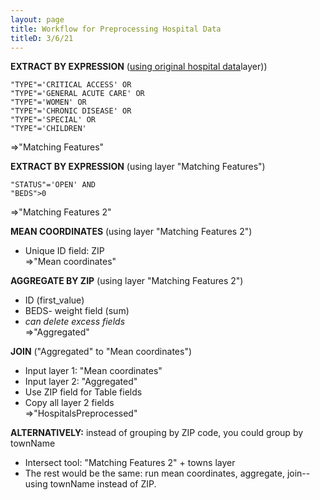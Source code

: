 ```yaml
---
layout: page
title: Workflow for Preprocessing Hospital Data
titleD: 3/6/21
---
```


**EXTRACT BY EXPRESSION** ([using original hospital data](https://hifld-geoplatform.opendata.arcgis.com/datasets/6ac5e325468c4cb9b905f1728d6fbf0f_0)layer))
```
"TYPE"='CRITICAL ACCESS' OR
"TYPE"='GENERAL ACUTE CARE' OR
"TYPE"='WOMEN' OR
"TYPE"='CHRONIC DISEASE' OR
"TYPE"='SPECIAL' OR
"TYPE"='CHILDREN'
```
=>"Matching Features"

**EXTRACT BY EXPRESSION** (using layer "Matching Features")
```
"STATUS"='OPEN' AND
"BEDS">0
```
=>"Matching Features 2"

**MEAN COORDINATES** (using layer "Matching Features 2")
* Unique ID field: ZIP <br>
=>"Mean coordinates"

**AGGREGATE BY ZIP** (using layer "Matching Features 2") 
* ID (first_value)
* BEDS- weight field (sum)
* *can delete excess fields* <br>
=>"Aggregated"

**JOIN** ("Aggregated" to "Mean coordinates")
* Input layer 1: "Mean coordinates"
* Input layer 2: "Aggregated"
* Use ZIP field for Table fields
* Copy all layer 2 fields <br>
=>"HospitalsPreprocessed"


**ALTERNATIVELY:** instead of grouping by ZIP code, you could group by townName
* Intersect tool: "Matching Features 2" + towns layer
* The rest would be the same: run mean coordinates, aggregate, join-- using townName instead of ZIP. 

